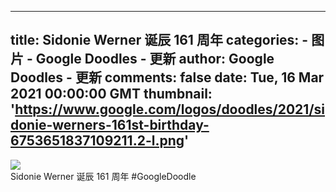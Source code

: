 
---
title: Sidonie Werner 诞辰 161 周年
categories: 
    - 图片
    - Google Doodles - 更新
author: Google Doodles - 更新
comments: false
date: Tue, 16 Mar 2021 00:00:00 GMT
thumbnail: 'https://www.google.com/logos/doodles/2021/sidonie-werners-161st-birthday-6753651837109211.2-l.png'
---

<div>   
<img src="https://www.google.com/logos/doodles/2021/sidonie-werners-161st-birthday-6753651837109211.2-l.png" referrerpolicy="no-referrer"><br>Sidonie Werner 诞辰 161 周年 #GoogleDoodle  
</div>
            